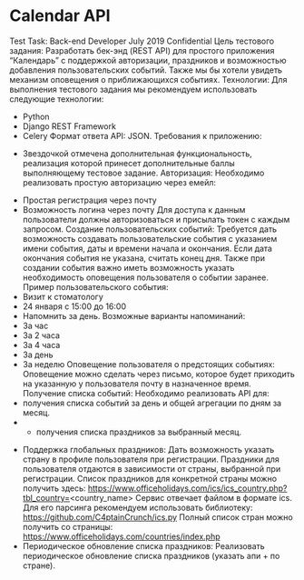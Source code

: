 # Calendar API
Test Task: Back-end Developer
July 2019
Confidential
Цель тестового задания:
Разработать бек-энд (REST API) для простого приложения “Календарь” с поддержкой
авторизации, праздников и возможностью добавления пользовательских событий.
Также мы бы хотели увидеть механизм оповещения о приближающихся событиях.
Технологии:
Для выполнения тестового задания мы рекомендуем использовать следующие
технологии:
- Python
- Django REST Framework
- Celery
Формат ответа API: JSON.
Требования к приложению:
* Звездочкой отмечена дополнительная функциональность, реализация которой
принесет дополнительные баллы выполняющему тестовое задание.
Авторизация:
Необходимо реализовать простую авторизацию через емейл:
- Простая регистрация через почту
- Возможность логина через почту
Для доступа к данным пользователи должны авторизоваться и присылать токен с каждым
запросом.
Создание пользовательских событий:
Требуется дать возможность создавать пользовательские события с указанием имени
события, даты и времени начала и окончания.
Если дата окончания события не указана, считать конец дня.
Также при создании события важно иметь возможность указать необходимость
оповещения пользователя о событии заранее.
Пример пользовательского события:
- Визит к стоматологу
- 24 января с 15:00 до 16:00
- Напомнить за день.
Возможные варианты напоминаний:
- За час
- За 2 часа
- За 4 часа
- За день
- За неделю
Оповещение пользователя о предстоящих событиях:
Оповещение можно сделать через письмо, которое будет приходить на указанную у
пользователя почту в назначенное время.
Получение списка событий:
Необходимо реализовать API для:
- получения списка событий за день и общей агрегации по дням за месяц.
- * получения списка праздников за выбранный месяц.
* Поддержка глобальных праздников:
Дать возможность указать страну в профиле пользователя при регистрации.
Праздники для пользователя отдаются в зависимости от страны, выбранной при
регистрации.
Список праздников для конкретной страны можно получить здесь:
https://www.officeholidays.com/ics/ics_country.php?tbl_country=<country_name>
Сервис отвечает файлом в формате ics.
Для его парсинга рекомендуем использовать библиотеку:
https://github.com/C4ptainCrunch/ics.py
Полный список стран можно получить со страницы:
https://www.officeholidays.com/countries/index.php
* Периодическое обновление списка праздников:
Реализовать периодическое обновление списка праздников (указать апи + по стране).
